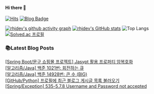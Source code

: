 
#### Hi there 👋
[![Hits](https://hits.seeyoufarm.com/api/count/incr/badge.svg?url=https%3A%2F%2Fgithub.com%2Frhjdev&count_bg=%23555555&title_bg=%231F354A&icon=&icon_color=%23E7E7E7&title=hits&edge_flat=false)](https://hits.seeyoufarm.com)
[![Blog Badge](https://img.shields.io/badge/Just%20A%20Reminder-1f354a?logo=Tistory&logoColor=white&link=https://developer-r.tistory.com)](https://developer-r.tistory.com)

[![rhjdev's github activity graph](https://github-readme-activity-graph.vercel.app/graph?username=rhjdev&theme=github&bg_color=939195&line=728192&point=fe8071&area=true&radius=20)](https://github.com/rhjdev/github-readme-activity-graph)
[![rhjdev's GitHub stats](https://github-readme-stats.vercel.app/api?username=rhjdev&count_private=true&custom_title=rhjdev's&nbsp;Github&nbsp;Stats👀&hide_rank=false&rank_icon=github&bg_color=30,939195,1f354a&title_color=fff&text_color=fff&border_radius=10)](https://github.com/rhjdev)
![Top Langs](https://github-readme-stats.vercel.app/api/top-langs/?username=rhjdev&count_private=true&bg_color=30,1f354a,939195&title_color=fff&text_color=fff&border_radius=10&layout=compact)
[![Solved.ac
프로필](http://mazassumnida.wtf/api/v2/generate_badge?boj=rhjdev)](https://solved.ac/rhjdev)

### 📚Latest Blog Posts
[[Spring Boot/문구 쇼핑몰 프로젝트] Jasypt 활용 프로퍼티 암복호화](https://developer-r.tistory.com/216) <br>[[알고리즘/Java] 백준 1021번: 회전하는 큐](https://developer-r.tistory.com/215) <br>[[알고리즘/Java] 백준 14928번: 큰 수 (BIG)](https://developer-r.tistory.com/214) <br>[[GitHub/Python] 프로필에 최근 블로그 게시글 목록 불러오기](https://developer-r.tistory.com/213) <br>[[Spring/Exception] 535-5.7.8 Username and Password not accepted](https://developer-r.tistory.com/212) <br>